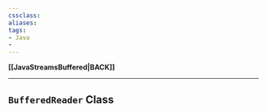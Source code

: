 ```yaml
---
cssclass:
aliases:
tags:
- Java
- 
---
```

**[[JavaStreamsBuffered|BACK]]**

---
## `BufferedReader` Class
